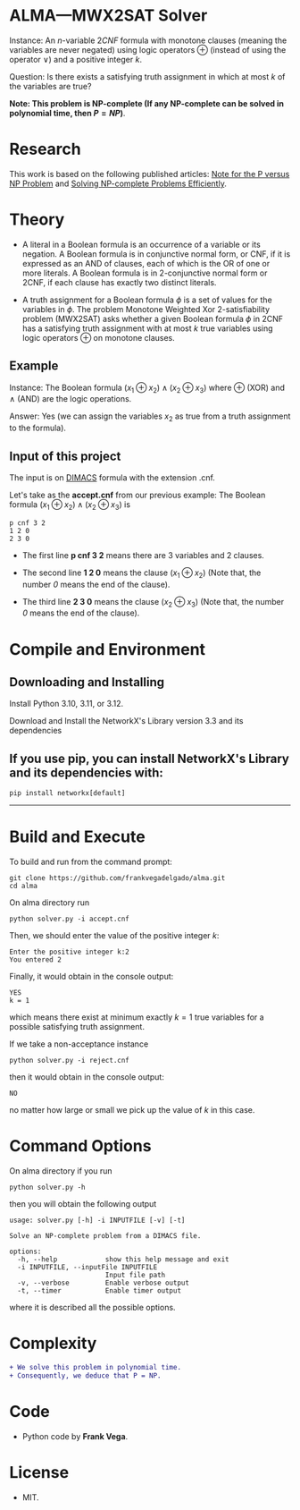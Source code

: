 # ALMA—MWX2SAT Solver

Instance: An $n$-variable $2CNF$ formula with monotone clauses (meaning the variables are never negated) using logic operators $\oplus$ (instead of using the operator $\vee$) and a positive integer $k$.

Question: Is there exists a satisfying truth assignment in which at most $k$ of the variables are true?
 
**Note: This problem is NP-complete (If any NP-complete can be solved in polynomial time, then $P = NP$)**.

# Research

This work is based on the following published articles: [Note for the P versus NP Problem](https://doi.org/10.59973/ipil.92) and [Solving NP-complete Problems Efficiently](https://doi.org/10.59973/ipil.122).

# Theory

- A literal in a Boolean formula is an occurrence of a variable or its negation. A Boolean formula is in conjunctive normal form, or CNF, if it is expressed as an AND of clauses, each of which is the OR of one or more literals. A Boolean formula is in 2-conjunctive normal form or 2CNF, if each clause has exactly two distinct literals.

- A truth assignment for a Boolean formula $\phi$ is a set of values for the variables in $\phi$. The problem Monotone Weighted Xor 2-satisfiability problem (MWX2SAT) asks whether a given Boolean formula $\phi$ in 2CNF has a satisfying truth assignment with at most $k$ true variables using logic operators $\oplus$ on monotone clauses.

Example
----- 

Instance: The Boolean formula $(x_{1} \oplus x_{2}) \wedge (x_{2} \oplus x_{3})$ where $\oplus$ (XOR) and $\wedge$ (AND) are the logic operations.

Answer: Yes (we can assign the variables $x_{2}$ as true from a truth assignment to the formula).

Input of this project
-----

The input is on [DIMACS](http://www.satcompetition.org/2009/format-benchmarks2009.html) formula with the extension .cnf.
  
Let's take as the **accept.cnf** from our previous example: The Boolean formula $(x_{1} \oplus x_{2}) \wedge (x_{2} \oplus x_{3})$ is
```  
p cnf 3 2
1 2 0
2 3 0
```  

- The first line **p cnf 3 2** means there are 3 variables and 2 clauses.

- The second line **1 2 0** means the clause $(x_{1} \oplus x_{2})$ (Note that, the number *0* means the end of the clause).

- The third line **2 3 0** means the clause $(x_{2} \oplus x_{3})$ (Note that, the number *0* means the end of the clause).

# Compile and Environment

Downloading and Installing
-----

Install Python 3.10, 3.11, or 3.12.

Download and Install the NetworkX's Library version 3.3 and its dependencies 

If you use pip, you can install NetworkX's Library and its dependencies with:
-----
```
pip install networkx[default]
```

-----

# Build and Execute

To build and run from the command prompt:

```
git clone https://github.com/frankvegadelgado/alma.git
cd alma
```

On alma directory run

```
python solver.py -i accept.cnf
```

Then, we should enter the value of the positive integer $k$:

```
Enter the positive integer k:2
You entered 2
```

Finally, it would obtain in the console output:

```
YES
k = 1
```

which means there exist at minimum exactly $k = 1$ true variables for a possible satisfying truth assignment.

If we take a non-acceptance instance 

```
python solver.py -i reject.cnf
```

then it would obtain in the console output:

```
NO
```

no matter how large or small we pick up the value of $k$ in this case.

# Command Options

On alma directory if you run

```
python solver.py -h
```

then you will obtain the following output

```
usage: solver.py [-h] -i INPUTFILE [-v] [-t]

Solve an NP-complete problem from a DIMACS file.

options:
  -h, --help            show this help message and exit
  -i INPUTFILE, --inputFile INPUTFILE
                        Input file path
  -v, --verbose         Enable verbose output
  -t, --timer           Enable timer output
```

where it is described all the possible options.

# Complexity

````diff
+ We solve this problem in polynomial time.
+ Consequently, we deduce that P = NP.
````

# Code

- Python code by **Frank Vega**.

# License
- MIT.